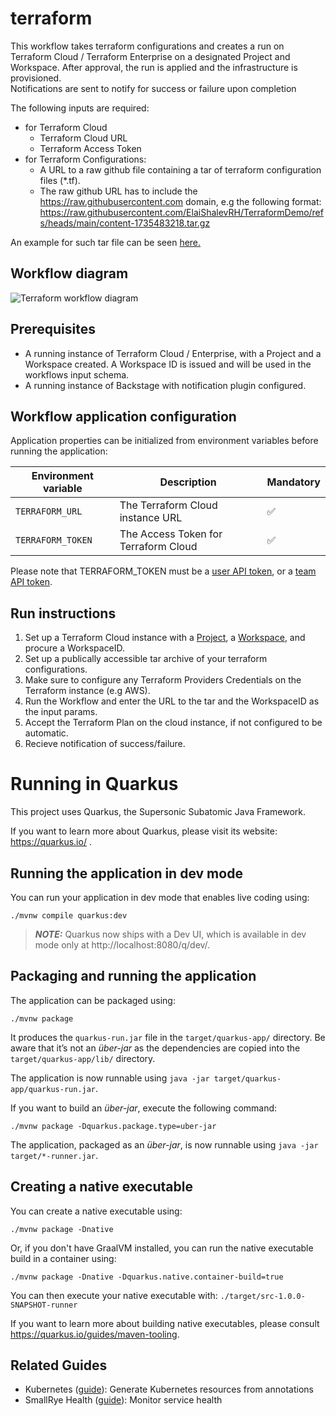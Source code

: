 # terraform
This workflow takes terraform configurations and creates a run on Terraform Cloud / Terraform Enterprise on a designated Project and Workspace. After approval, the run is applied and the infrastructure is provisioned.   
Notifications are sent to notify for success or failure upon completion

The following inputs are required:
- for Terraform Cloud
    - Terraform Cloud URL
    - Terraform Access Token
- for Terraform Configurations:
    - A URL to a raw github file containing a tar of terraform configuration files (*.tf).
    - The raw github URL has to include the https://raw.githubusercontent.com domain,
     e.g the following format: https://raw.githubusercontent.com/ElaiShalevRH/TerraformDemo/refs/heads/main/content-1735483218.tar.gz

An example for such tar file can be seen [here.](https://github.com/ElaiShalevRH/TerraformDemo)

## Workflow diagram
![Terraform workflow diagram](https://github.com/rhdhorchestrator/serverless-workflow-examples/blob/main/terraform/src/main/resources/terraform.svg?raw=true)


## Prerequisites
* A running instance of Terraform Cloud / Enterprise, with a Project and a Workspace created. A Workspace ID is issued and will be used in the workflows input schema. 
* A running instance of Backstage with notification plugin configured.

## Workflow application configuration
Application properties can be initialized from environment variables before running the application:

| Environment variable  | Description | Mandatory |
|-----------------------|-------------|-----------|
| `TERRAFORM_URL`       | The Terraform Cloud instance URL | ✅ |
| `TERRAFORM_TOKEN`      | The Access Token for Terraform Cloud | ✅ |

Please note that TERRAFORM_TOKEN must be a [user API token](https://developer.hashicorp.com/terraform/cloud-docs/users-teams-organizations/users#api-tokens), or a [team API token](https://developer.hashicorp.com/terraform/cloud-docs/users-teams-organizations/api-tokens#team-api-tokens). 

## Run instructions
1. Set up a Terraform Cloud instance with a [Project](https://developer.hashicorp.com/terraform/cloud-docs/projects), a [Workspace](https://developer.hashicorp.com/terraform/tutorials/cloud-get-started/cloud-workspace-create), and procure a WorkspaceID. 
2. Set up a publically accessible tar archive of your terraform configurations.
3. Make sure to configure any Terraform Providers Credentials on the Terraform instance (e.g AWS). 
4. Run the Workflow and enter the URL to the tar and the WorkspaceID as the input params.
5. Accept the Terraform Plan on the cloud instance, if not configured to be automatic. 
6. Recieve notification of success/failure.  


# Running in Quarkus

This project uses Quarkus, the Supersonic Subatomic Java Framework.

If you want to learn more about Quarkus, please visit its website: https://quarkus.io/ .

## Running the application in dev mode

You can run your application in dev mode that enables live coding using:
```shell script
./mvnw compile quarkus:dev
```

> **_NOTE:_**  Quarkus now ships with a Dev UI, which is available in dev mode only at http://localhost:8080/q/dev/.

## Packaging and running the application

The application can be packaged using:
```shell script
./mvnw package
```
It produces the `quarkus-run.jar` file in the `target/quarkus-app/` directory.
Be aware that it’s not an _über-jar_ as the dependencies are copied into the `target/quarkus-app/lib/` directory.

The application is now runnable using `java -jar target/quarkus-app/quarkus-run.jar`.

If you want to build an _über-jar_, execute the following command:
```shell script
./mvnw package -Dquarkus.package.type=uber-jar
```

The application, packaged as an _über-jar_, is now runnable using `java -jar target/*-runner.jar`.

## Creating a native executable

You can create a native executable using: 
```shell script
./mvnw package -Dnative
```

Or, if you don't have GraalVM installed, you can run the native executable build in a container using: 
```shell script
./mvnw package -Dnative -Dquarkus.native.container-build=true
```

You can then execute your native executable with: `./target/src-1.0.0-SNAPSHOT-runner`

If you want to learn more about building native executables, please consult https://quarkus.io/guides/maven-tooling.

## Related Guides

- Kubernetes ([guide](https://quarkus.io/guides/kubernetes)): Generate Kubernetes resources from annotations
- SmallRye Health ([guide](https://quarkus.io/guides/smallrye-health)): Monitor service health
